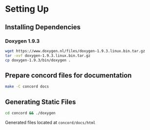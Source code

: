 # Setting Up

## Installing Dependencies
### Doxygen 1.9.3
```sh
wget https://www.doxygen.nl/files/doxygen-1.9.3.linux.bin.tar.gz
tar -xvf doxygen-1.9.3.linux.bin.tar.gz
cp doxygen-1.9.3/bin/doxygen .
```

## Prepare concord files for documentation
```sh
make -C concord docs
```

## Generating Static Files
```sh
cd concord && ./doxygen
```

Generated files located at `concord/docs/html`
